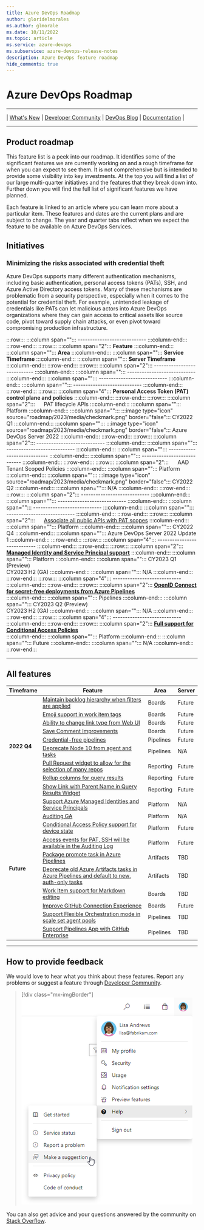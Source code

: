 ```yaml
---
title: Azure DevOps Roadmap
author: gloridelmorales
ms.author: glmorale
ms.date: 10/11/2022
ms.topic: article
ms.service: azure-devops
ms.subservice: azure-devops-release-notes
description: Azure DevOps feature roadmap
hide_comments: true
---
```

# Azure DevOps Roadmap

---

\| <a href="https://aka.ms/azuredevops/releasenotes" target="blank">What's New</a>
\| <a href="https://developercommunity.visualstudio.com/spaces/21/index.html" target="blank">Developer Community</a>
\| <a href="https://devblogs.microsoft.com/devops/" target="blank">DevOps Blog</a>
\| <a href="/azure/devops/?view=azure-devops&preserve-view=true" target="blank">Documentation</a> \|

---

## Product roadmap

This feature list is a peek into our roadmap. It identifies some of the significant features we are currently working on and a rough timeframe for when you can expect to see them. It is not comprehensive but is intended to provide some visibility into key investments. At the top you will find a list of our large multi-quarter initiatives and the features that they break down into. Further down you will find the full list of significant features we have planned. 

Each feature is linked to an article where you can learn more about a particular item. These features and dates are the current plans and are subject to change. The year and quarter tabs reflect when we expect the feature to be available on Azure DevOps Services.

## Initiatives
### Minimizing the risks associated with credential theft

Azure DevOps supports many different authentication mechanisms, including basic authentication, personal access tokens (PATs), SSH, and Azure Active Directory access tokens. Many of these mechanisms are problematic from a security perspective, especially when it comes to the potential for credential theft. For example, unintended leakage of credentials like PATs can let malicious actors into Azure DevOps organizations where they can gain access to critical assets like source code, pivot toward supply chain attacks, or even pivot toward compromising production infrastructure.

:::row:::
   :::column span="":::
      ----------------------------
   :::column-end:::
:::row-end:::
:::row:::
   :::column span="2":::
      **Feature**
   :::column-end:::
   :::column span="":::
      **Area**
   :::column-end:::
   :::column span="":::
      **Service Timeframe**
   :::column-end:::
   :::column span="":::
      **Server Timeframe**
   :::column-end:::
:::row-end:::
:::row:::
   :::column span="2":::
      ----------------------------
   :::column-end:::
   :::column span="":::
      ----------------------------
   :::column-end:::
   :::column span="":::
      ----------------------------
   :::column-end:::
   :::column span="":::
      ----------------------------
   :::column-end:::
:::row-end:::
:::row:::
   :::column span="4":::
      **Personal Access Token (PAT) control plane and policies**
   :::column-end:::
:::row-end:::
:::row:::
   :::column span="2":::
      &nbsp;&nbsp;&nbsp;&nbsp;&nbsp;PAT lifecycle APIs
   :::column-end:::
   :::column span="":::
      Platform
   :::column-end:::
   :::column span="":::
      :::image type="icon" source="roadmap/2023/media/checkmark.png" border="false"::: CY2022 Q1
   :::column-end:::
   :::column span="":::
      :::image type="icon" source="roadmap/2023/media/checkmark.png" border="false"::: Azure DevOps Server 2022
   :::column-end:::
:::row-end:::
:::row:::
   :::column span="2":::
      ----------------------------
   :::column-end:::
   :::column span="":::
      ----------------------------
   :::column-end:::
   :::column span="":::
      ----------------------------
   :::column-end:::
   :::column span="":::
      ----------------------------
   :::column-end:::
:::row-end:::
:::row:::
   :::column span="2":::
     &nbsp;&nbsp;&nbsp;&nbsp;&nbsp;AAD Tenant Scoped Policies 
   :::column-end:::
   :::column span="":::
      Platform
   :::column-end:::
   :::column span="":::
      :::image type="icon" source="roadmap/2023/media/checkmark.png" border="false"::: CY2022 Q2
   :::column-end:::
   :::column span="":::
      N/A
   :::column-end:::
:::row-end:::
:::row:::
   :::column span="2":::
      ----------------------------
   :::column-end:::
   :::column span="":::
      ----------------------------
   :::column-end:::
   :::column span="":::
      ----------------------------
   :::column-end:::
   :::column span="":::
      ----------------------------
   :::column-end:::
:::row-end:::
:::row:::
   :::column span="2":::
      &nbsp;&nbsp;&nbsp;&nbsp;&nbsp;[Associate all public APIs with PAT scopes](https://review.docs.microsoft.com/azure/devops/release-notes/roadmap/2022/q3features?branch=users%2Fglmorale%2Fnewroadmap#associate-all-public-apis-with-pat-scopes)
   :::column-end:::
   :::column span="":::
      Platform
   :::column-end:::
   :::column span="":::
      CY2022 Q4
   :::column-end:::
   :::column span="":::
      Azure DevOps Server 2022 Update 1
   :::column-end:::
:::row-end:::
:::row:::
   :::column span="4":::
      ----------------------------
   :::column-end:::
:::row-end:::
:::row:::
   :::column span="2":::
      [**Managed Identity and Service Principal support**](https://review.learn.microsoft.com/azure/devops/release-notes/roadmap/future?branch=users%2Fglmorale%2Fnewroadmap#support-azure-managed-identities-and-service-principals) 
   :::column-end:::
   :::column span="":::
      Platform
   :::column-end:::
   :::column span="":::
      CY2023 Q1 (Preview)</br>
      CY2023 H2 (GA) 
   :::column-end:::
   :::column span="":::
      N/A
   :::column-end:::
:::row-end:::
:::row:::
   :::column span="4":::
      ----------------------------
   :::column-end:::
:::row-end:::
:::row:::
   :::column span="2":::
      [**OpenID Connect for secret-free deployments from Azure Pipelines**](https://review.learn.microsoft.com/azure/devops/release-notes/roadmap/2023/q4features?branch=users%2Fglmorale%2Fnewroadmap#credential-free-pipelines)  
   :::column-end:::
   :::column span="":::
      Pipelines
   :::column-end:::
   :::column span="":::
      CY2023 Q2 (Preview)</br>
      CY2023 H2 (GA) 
   :::column-end:::
   :::column span="":::
      N/A
   :::column-end:::
:::row-end:::
:::row:::
   :::column span="4":::
      ----------------------------
   :::column-end:::
:::row-end:::
:::row:::
   :::column span="2":::
      [**Full support for Conditional Access Policies**](https://review.learn.microsoft.com/azure/devops/release-notes/roadmap/future?branch=users%2Fglmorale%2Fnewroadmap#conditional-access-policy-support-for-device-state)   
   :::column-end:::
   :::column span="":::
      Platform
   :::column-end:::
   :::column span="":::
      Future 
   :::column-end:::
   :::column span="":::
      N/A
   :::column-end:::
:::row-end:::

---
## All features
<table>
    <thead>
        <tr>
            <th>Timeframe</th>
            <th>Feature</th>
            <th>Area</th>
            <th>Server</th>
        </tr>
    </thead>
    <tbody>
<tr><td rowspan="9"><strong>2022 Q4</strong></td>
    <td><a href=https://review.learn.microsoft.com/azure/devops/release-notes/roadmap/2022/maintain-backlog-hierarchy?branch=users%2Fglmorale%2Fnewroadmap data-raw-source="[Maintain backlog hierarchy when filters are applied](https://review.learn.microsoft.com/azure/devops/release-notes/roadmap/2022/maintain-backlog-hierarchy?branch=users%2Fglmorale%2Fnewroadmap)">Maintain backlog hierarchy when filters are applied</a></td><td>Boards</td><td>Future</td>
    <tr><td><a href=https://review.learn.microsoft.com/azure/devops/release-notes/roadmap/2022/work-item-emoji-support?branch=users%2Fglmorale%2Fnewroadmap data-raw-source="[Emoji support in work item tags](https://review.learn.microsoft.com/azure/devops/release-notes/roadmap/2022/work-item-emoji-support?branch=users%2Fglmorale%2Fnewroadmap)">Emoji support in work item tags</a></td><td>Boards</td><td>Future</td>
    <tr><td><a href=https://review.learn.microsoft.com/azure/devops/release-notes/roadmap/2022/ability-to-change-link?branch=users%2Fglmorale%2Fnewroadmap data-raw-source="[Ability to change link type from Web UI](https://review.learn.microsoft.com/azure/devops/release-notes/roadmap/2022/ability-to-change-link?branch=users%2Fglmorale%2Fnewroadmap)">Ability to change link type from Web UI</a></td><td>Boards</td><td>Future</td>
    <tr><td><a href=https://review.learn.microsoft.com/azure/devops/release-notes/roadmap/2022/save-comment-improvements?branch=users%2Fglmorale%2Fnewroadmap data-raw-source="[Save Comment Improvements](https://review.learn.microsoft.com/azure/devops/release-notes/roadmap/2022/save-comment-improvements?branch=users%2Fglmorale%2Fnewroadmap)">Save Comment Improvements</a></td><td>Boards</td><td>Future</td>      
    <tr><td><a href=https://review.learn.microsoft.com/azure/devops/release-notes/roadmap/2022/credential-free-pipelines?branch=users%2Fglmorale%2Fnewroadmap data-raw-source="[Credential-free pipelines](https://review.learn.microsoft.com/azure/devops/release-notes/roadmap/2022/credential-free-pipelines?branch=users%2Fglmorale%2Fnewroadmap)">Credential-free pipelines</a></td><td>Pipelines</td><td>Future</td>
    <tr><td><a href=https://review.learn.microsoft.com/azure/devops/release-notes/roadmap/2022/deprecate-node-10?branch=users%2Fglmorale%2Fnewroadmap data-raw-source="[Deprecate Node 10 from agent and tasks](https://review.learn.microsoft.com/azure/devops/release-notes/roadmap/2022/deprecate-node-10?branch=users%2Fglmorale%2Fnewroadmap)">Deprecate Node 10 from agent and tasks</a></td><td>Pipelines</td><td>N/A</td>
    <tr><td><a href=https://review.learn.microsoft.com/azure/devops/release-notes/roadmap/2022/pull-request-widget?branch=users%2Fglmorale%2Fnewroadmap data-raw-source="[Pull Request widget to allow for the selection of many repos](https://review.learn.microsoft.com/azure/devops/release-notes/roadmap/2022/pull-request-widget?branch=users%2Fglmorale%2Fnewroadmap)">Pull Request widget to allow for the selection of many repos</a></td><td>Reporting</td><td>Future</td>
    <tr><td><a href=https://review.learn.microsoft.com/azure/devops/release-notes/roadmap/2022/rollup-columns-for-query?branch=users%2Fglmorale%2Fnewroadmap data-raw-source="[Rollup columns for query results](https://review.learn.microsoft.com/azure/devops/release-notes/roadmap/2022/rollup-columns-for-query?branch=users%2Fglmorale%2Fnewroadmap)">Rollup columns for query results</a></td><td>Reporting</td><td>Future</td>
    <tr><td><a href="https://review.learn.microsoft.com/azure/devops/release-notes/roadmap/2022/show-link-with-parent-name?branch=users%2Fglmorale%2Fnewroadmap" data-raw-source="[Show Link with Parent Name in Query Results Widget](https://review.learn.microsoft.com/azure/devops/release-notes/roadmap/2022/show-link-with-parent-name?branch=users%2Fglmorale%2Fnewroadmap)">Show Link with Parent Name in Query Results Widget</a></td><td>Reporting</td><td>Future</td>
</tr>
<tr><td rowspan="10"><strong>Future</strong></td>
    <td><a href="https://review.learn.microsoft.com/azure/devops/release-notes/roadmap/support-azure-managed-identities?branch=users%2Fglmorale%2Fnewroadmap" data-raw-source="[Support Azure Managed Identities and Service Principals](https://review.learn.microsoft.com/azure/devops/release-notes/roadmap/support-azure-managed-identities?branch=users%2Fglmorale%2Fnewroadmap)">Support Azure Managed Identities and Service Principals</a></td><td>Platform</td><td>N/A</td>
    <tr><td><a href="https://review.learn.microsoft.com/azure/devops/release-notes/roadmap/auditing-ga?branch=users%2Fglmorale%2Fnewroadmap" data-raw-source="[Auditing GA](https://review.learn.microsoft.com/azure/devops/release-notes/roadmap/auditing-ga?branch=users%2Fglmorale%2Fnewroadmap)">Auditing GA</a></td><td>Platform</td><td>N/A</td>
    <tr><td><a href="https://review.learn.microsoft.com/azure/devops/release-notes/roadmap/conditional-access-policy?branch=users%2Fglmorale%2Fnewroadmap" data-raw-source="[Conditional Access Policy support for device state](https://review.learn.microsoft.com/azure/devops/release-notes/roadmap/conditional-access-policy?branch=users%2Fglmorale%2Fnewroadmap)">Conditional Access Policy support for device state</a></td><td>Platform</td><td>Future</td>
    <tr><td><a href=https://review.learn.microsoft.com/azure/devops/release-notes/roadmap/access-events-for-pat?branch=users%2Fglmorale%2Fnewroadmap data-raw-source="[Access events for PAT, SSH will be available in the Auditing Log](https://review.learn.microsoft.com/azure/devops/release-notes/roadmap/access-events-for-pat?branch=users%2Fglmorale%2Fnewroadmap)">Access events for PAT, SSH will be available in the Auditing Log</a></td><td>Platform</td><td>Future</td>
    <tr><td><a href=https://review.learn.microsoft.com/azure/devops/release-notes/roadmap/package-promote-task?branch=users%2Fglmorale%2Fnewroadmap data-raw-source="[Package promote task in Azure Pipelines](https://review.learn.microsoft.com/azure/devops/release-notes/roadmap/package-promote-task?branch=users%2Fglmorale%2Fnewroadmap)">Package promote task in Azure Pipelines</a></td><td>Artifacts</td><td>TBD</td>
    <tr><td><a href=https://review.learn.microsoft.com/azure/devops/release-notes/roadmap/deprecate-old-azure-artifacts?branch=users%2Fglmorale%2Fnewroadmap data-raw-source="[Deprecate old Azure Artifacts tasks in Azure Pipelines and default to new, auth-only tasks](https://review.learn.microsoft.com/azure/devops/release-notes/roadmap/deprecate-old-azure-artifacts?branch=users%2Fglmorale%2Fnewroadmap)">Deprecate old Azure Artifacts tasks in Azure Pipelines and default to new, auth-only tasks</a></td><td>Artifacts</td><td>TBD</td>   
    <tr><td><a href=https://review.learn.microsoft.com/azure/devops/release-notes/roadmap/work-item-support-for-markdown?branch=users%2Fglmorale%2Fnewroadmap data-raw-source="[Work Item support for Markdown editing](https://review.learn.microsoft.com/azure/devops/release-notes/roadmap/work-item-support-for-markdown?branch=users%2Fglmorale%2Fnewroadmap)">Work Item support for Markdown editing</a></td><td>Boards</td><td>TBD</td>
    <tr><td><a href=https://review.learn.microsoft.com/azure/devops/release-notes/roadmap/improve-github-connection-experience?branch=users%2Fglmorale%2Fnewroadmap data-raw-source="[Improve GitHub Connection Experience](https://review.learn.microsoft.com/azure/devops/release-notes/roadmap/improve-github-connection-experience?branch=users%2Fglmorale%2Fnewroadmap)">Improve GitHub Connection Experience</a></td><td>Boards</td><td>Future</td>
    <tr><td><a href=https://review.learn.microsoft.com/azure/devops/release-notes/roadmap/support-flexible-orchestration-mode?branch=users%2Fglmorale%2Fnewroadmap data-raw-source="[Support Flexible Orchestration mode in scale set agent pools](https://review.learn.microsoft.com/azure/devops/release-notes/roadmap/support-flexible-orchestration-mode?branch=users%2Fglmorale%2Fnewroadmap)">Support Flexible Orchestration mode in scale set agent pools</a></td><td>Pipelines</td><td>TBD</td>
    <tr><td><a href=https://review.learn.microsoft.com/azure/devops/release-notes/roadmap/support-pipelines-app?branch=users%2Fglmorale%2Fnewroadmap data-raw-source="[Support Pipelines App with GitHub Enterprise](https://review.learn.microsoft.com/azure/devops/release-notes/roadmap/support-pipelines-app?branch=users%2Fglmorale%2Fnewroadmap)">Support Pipelines App with GitHub Enterprise</a></td><td>Pipelines</td><td>TBD</td>
    </tr>
    </tbody>
</table>

---

## How to provide feedback

We would love to hear what you think about these features. Report any problems or suggest a feature through [Developer Community](https://developercommunity.visualstudio.com/spaces/21/index.html).

> [!div class="mx-imgBorder"] 
> ![Make a suggestion](media/help-make-a-suggestion.png)

You can also get advice and your questions answered by the community on [Stack Overflow](https://stackoverflow.com/questions/tagged/azure-devops).